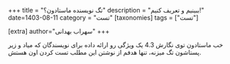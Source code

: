 +++
title = "تگ نویسنده ماستادون؟"
description = "ببینیم و تعریف کنیم!"
date=1403-08-11
category = "تست"
[taxonomies]
tags = ["تست"]

[extra]
author="سهراب بهدانی"
+++


خب ماستادون توی نگارش 4.3 یک ویژگی رو ارائه داده برای نویسندگان که میاد و زیر پستاشون تگ میزنه، تنها هدفم از نوشتن این مطلب تست کردن اون هستش.


<div>
<meta name="fediverse:creator" content="@sohrab@bsd.cafe">
</div>

